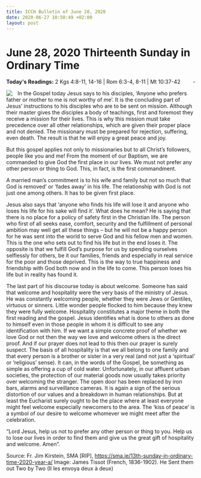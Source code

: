 ```yaml
---
title: ICCH Bulletin of June 28, 2020
date: 2020-06-27 10:50:49 +02:00
layout: post
---
```


# June 28, 2020 Thirteenth Sunday in Ordinary Time
<span style="float: right"><em>-</em></span>
**Today's Readings:** 2 Kgs 4:8-11, 14-16 | Rom 6:3-4, 8-11 | Mt 10:37-42


<img style="float: left; margin-right: 1em;" src="https://d1lfxha3ugu3d4.cloudfront.net/images/opencollection/objects/size2/00.159.147_PS2.jpg">

In the Gospel today Jesus says to his disciples, ‘Anyone who prefers father or mother to me is not worthy of me’. It is the concluding part of Jesus’ instructions to his disciples who are to be sent on mission. Although their master gives the disciples a body of teachings, first and foremost they receive a mission for their lives. This is why this mission must take precedence over all other relationships, which are given their proper place and not denied. The missionary must be prepared for rejection, suffering, even death. The result is that he will enjoy a great peace and joy.

But this gospel applies not only to missionaries but to all Christ’s followers, people like you and me! From the moment of our Baptism, we are commanded to give God the first place in our lives. We must not prefer any other person or thing to God. This, in fact, is the first commandment.

A married man’s commitment is to his wife and family but not so much that God is removed’ or ‘fades away’ in his life. The relationship with God is not just one among others. It has to be given first place.

Jesus also says that ‘anyone who finds his life will lose it and anyone who loses his life for his sake will find it’. What does he mean? He is saying that there is no place for a policy of safety first in the Christian life. The person who first of all seeks ease, comfort, security and the fulfillment of personal ambition may well get all these things – but he will not be a happy person for he was sent into the world to serve God and his fellow men and women. This is the one who sets out to find his life but in the end loses it. The opposite is that we fulfill God’s purpose for us by spending ourselves selflessly for others, be it our families, friends and especially in real service for the poor and those deprived. This is the way to true happiness and friendship with God both now and in the life to come.  This person loses his life but in reality has found it.

The last part of his discourse today is about welcome. Someone has said that welcome and hospitality were the very basis of the ministry of Jesus. He was constantly welcoming people, whether they were Jews or Gentiles, virtuous or sinners. Little wonder people flocked to him because they knew they were fully welcome. Hospitality constitutes a major theme in both the first reading and the gospel.  Jesus identifies what is done to others as done to himself even in those people in whom it is difficult to see any identification with him. If we want a simple concrete proof of whether we love God or not then the way we love and welcome others is the direct proof.  And if our prayer does not lead to this then our prayer is surely suspect. The basis of all hospitality is that we all belong to one family and that every person is a brother or sister in a very real (and not just a ‘spiritual’ or ‘religious’ sense). It can, in the words of the Gospel, be something as simple as offering a cup of cold water. Unfortunately, in our affluent urban societies, the protection of our material goods now usually takes priority over welcoming the stranger. The open door has been replaced by iron bars, alarms and surveillance cameras. It is again a sign of the serious distortion of our values and a breakdown in human relationships. But at least the Eucharist surely ought to be the place where at least everyone might feel welcome especially newcomers to the area. The ‘kiss of peace’ is a symbol of our desire to welcome whomever we might meet after the celebration.

“Lord Jesus, help us not to prefer any other person or thing to you. Help us to lose our lives in order to find them and give us the great gift of hospitality and welcome.  Amen”.

Source: Fr. Jim Kirstein, SMA [RIP], https://sma.ie/13th-sunday-in-ordinary-time-2020-year-a/ 
Image: James Tissot (French, 1836-1902). He Sent them out Two by Two (Il les envoya deux à deux)




